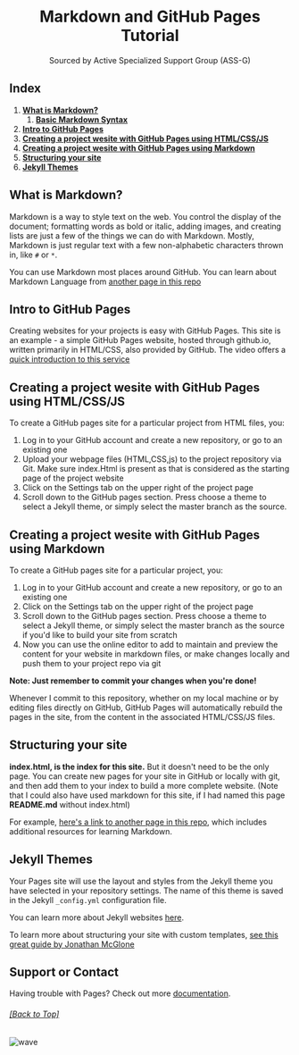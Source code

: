 <h1 align="center">
  <br>
  Markdown and GitHub Pages Tutorial
  <br>
</h1>

<p align="center">
  Sourced by Active Specialized Support Group (ASS-G)
</p>


## Index
  1. [**What is Markdown?**](#what-is-markdown)
      1. [**Basic Markdown Syntax**](/markdown.md)
  2. [**Intro to GitHub Pages**](#intro-to-github-pages)
  3. [**Creating a project wesite with GitHub Pages using HTML/CSS/JS**](#creating-a-project-wesite-with-github-pages-using-htmlcssjs)
  4. [**Creating a project wesite with GitHub Pages using Markdown**](#creating-a-project-wesite-with-github-pages-using-markdown)
  5. [**Structuring your site**](#structuring-your-site)
  6. [**Jekyll Themes**](#jekyll-themes)

## What is Markdown?
Markdown is a way to style text on the web. You control the display of the document; formatting words as bold or italic, adding images, and creating lists are just a few of the things we can do with Markdown. Mostly, Markdown is just regular text with a few non-alphabetic characters thrown in, like `#` or `*`.

You can use Markdown most places around GitHub. You can learn about Markdown Language from [another page in this repo](/markdown.md)


## Intro to GitHub Pages

Creating websites for your projects is easy with GitHub Pages. This site is an example - a simple GitHub Pages website, hosted through github.io, written primarily in HTML/CSS, also provided by GitHub. The video offers a [quick introduction to this service]("https://www.youtube.com/embed/2MsN8gpT6jY")

## Creating a project wesite with GitHub Pages using HTML/CSS/JS
To create a GitHub pages site for a particular project from HTML files, you:
1. Log in to your GitHub account and create a new repository, or go to an existing one
2. Upload your webpage files (HTML,CSS,js) to the project repository via Git. Make sure index.Html is present as that is considered as the starting page of the project website
3. Click on the Settings tab on the upper right of the project page
4. Scroll down to the GitHub pages section. Press choose a theme to select a Jekyll theme, or simply select the master branch as the source.


## Creating a project wesite with GitHub Pages using Markdown
To create a GitHub pages site for a particular project, you:
1. Log in to your GitHub account and create a new repository, or go to an existing one
2. Click on the Settings tab on the upper right of the project page
3. Scroll down to the GitHub pages section. Press choose a theme to select a Jekyll theme, or simply select the master branch as the source if you'd like to build your site from scratch
4. Now you can use the online editor to add to maintain and preview the content for your website in markdown files, or make changes locally and push them to your project repo via git

**Note: Just remember to commit your changes when you're done!**

Whenever I commit to this repository, whether on my local machine or by editing files directly on GitHub, GitHub Pages will automatically rebuild the pages in the site, from the content in the associated HTML/CSS/JS files.


## Structuring your site

**index.html, is the index for this site.**
But it doesn't need to be the only page. You can create new pages for your site in GitHub or locally with git, and then add them to your index to build a more complete website. (Note that I could also have used markdown for this site, if I had named this page **README.md** without index.html)

For example, [here's a link to another page in this repo](/markdown.md), which includes additional resources for learning Markdown.

## Jekyll Themes

Your Pages site will use the layout and styles from the Jekyll theme you have selected in your repository settings. The name of this theme is saved in the Jekyll `_config.yml` configuration file.

You can learn more about Jekyll websites [here](https://jekyllrb.com/).

To learn more about structuring your site with custom templates, [see this great guide by Jonathan McGlone](http://jmcglone.com/guides/github-pages/)


## Support or Contact

Having trouble with Pages? Check out more [documentation](https://help.github.com/categories/github-pages-basics/).


###### [[Back to Top]](#----markdown-and-github-pages-tutorial--)

![wave](http://cdn.thekrishna.in/img/common/border.png)
